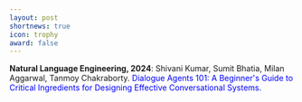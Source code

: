 ```yaml
---
layout: post
shortnews: true
icon: trophy
award: false
---
```


<b>Natural Language Engineering, 2024</b>: Shivani Kumar, Sumit Bhatia, Milan Aggarwal, Tanmoy Chakraborty. <font color="blue">Dialogue Agents 101: A Beginner's Guide to Critical Ingredients for Designing Effective Conversational Systems.</font>


